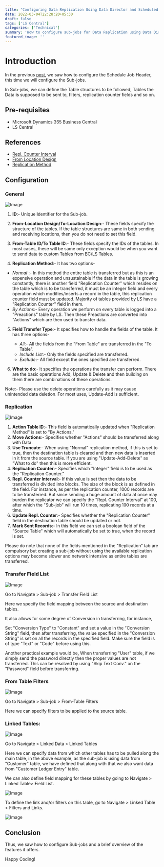 ```yaml
---
title: "Configuring Data Replication Using Data Director and Scheduled Jobs in LS Part 2"
date: 2022-03-04T22:28:20+05:30
draft: false
tags: ['LS Central']
categories: ['Technical']
summary: 'How to configure sub-jobs for Data Replication using Data Director and Scheduled Jobs in LS v16'
featured_image: ''
---
```


# Introduction
In the previous [post](/posts/ls-central/configuring-data-replication-using-data-director-and-scheduled-jobs-in-ls/), we saw how to configure the Schedule Job Header, this time we will configure the Sub-jobs.

In Sub-jobs, we can define the Table structures to be followed, Tables the Data is supposed to be sent to, filters, replication counter fields and so on. 

## Pre-requisites
- Microsoft Dynamics 365 Business Central 
- LS Central

## References
- [Repl. Counter Interval](https://help.lscentral.lsretail.com/Content/Fields/T_99001588_5008.htm)
- [From Location Design](https://help.lscentral.lsretail.com/Content/Fields/T_99001588_8.htm)
- [Replication Method](https://help.lscentral130.lsretail.com/Content/Fields/T_99001588_3.htm)


## Configuration

### General 

![Image](https://i.ibb.co/XFxNHGN/image.png)

1. **ID**:- Unique Identifier for the Sub-job.

2. **From-Location Design/To-Location Design**:- These fields specify the structure of the tables. If the table structures are same in both sending and receiving locations, then you do not need to set this field.

3. **From-Table ID/To Table ID**:- These fields specify the IDs of the tables. In most cases, these will be same only exception would be when you want to send data to custom Tables from BC/LS Tables.

4. **Replication Method**:- It has two options-
- *Normal* :- In this method the entire table is transferred but as this is an expensive operation and unsustainable if the data in the table is growing constantly, 
there is another field "Replication Counter" which resides on the table which is to be transferred, it must be an integer field and every operation which modifies/inserts a record in the table, 
this replication counter field must be updated. 
Majority of tables provided by LS have a "Replication Counter" field in them.
- *By Actions*:- Every operation we perform on every table is logged into a "Preactions" table by LS. Then these Preactions are converted into "Actions" which are then used to transfer data.

5. **Field Transfer Type**:- It specifies how to handle the fields of the table. It has three options-
    - *All*:- All the fields from the "From Table" are transferred in the "To Table".
    - *Include List*:- Only the fields specified are transferred.
    - *Exclude*:- All field except the ones specified are transferred.

6. **What to do**:- It specifies the operations the transfer can perform. There are the basic operations Add, Update & Delete and then building on them there are combinations of these operations. 

Note:- Please use the delete operations carefully as it may cause unintended data deletion. For most uses, Update-Add is sufficient.

### Replication

![Image](https://i.ibb.co/6FzDJJ5/image.png)

1. **Action Table ID**:- This field is automatically updated when "Replication Method" is set to "By Actions."
2. **Move Actions**:- Specifies whether "Actions" should be transferred along with Data.
3. **Use Truncate**:- When using "Normal" replication method, if this is set to true, then the destination table is cleared and then new data is inserted in it from the source table. If you are using "Update-Add-Delete" as "What to do" then this is more efficient.
4. **Replication Counter**:- Specifies which "Integer" field is to be used as the "Replication Counter."
5. **Repl. Counter Interval**:- If this value is set then the data to be transferred is divided into blocks. The size of the block is as defined in the field. 
For instance, as per the replication counter, 1000 records are to be transferred. But since sending a huge amount of data at once may burden the replicator we can specify the "Repl. Counter Interval" at 100, after which the "Sub-job" will run 10 times, replicating 100 records at a time.
6. **Update Repl. Counter**:- Specifies whether the "Replication Counter" field in the destination table should be updated or not.
7. **Mark Sent Records**:- In this field we can set a boolean field of the "Source Table" which will automatically be set to true, when the record is set.

Please do note that none of the fields mentioned in the "Replication" tab are compulsory but creating a sub-job without using the available replication options may become slower and network intensive as entire tables are transferred.

### Transfer Field List

![Image](https://i.ibb.co/C9H8Pmr/image.png)

Go to Navigate > Sub-job > Transfer Field List

Here we specify the field mapping between the source and destination tables.

It also allows for some degree of Conversion in transferring, for instance, 

Set "Conversion Type" to "Constant" and set a value in the "Conversion String" field, then after transferring, the value specified in the "Conversion String" is set on all the records in the specified field. Make sure the field is of type "Text" or "Code" before using this.

Another practical example would be, When transferring "User" table, if we simply send the password directly then the proper values are not transferred. This can be resolved by using "Skip Text Conv." on the "Password" field before transferring.

### From Table Filters

![Image](https://i.ibb.co/wJqDzRV/image.png)

Go to Navigate > Sub-job > From-Table Filters

Here we can specify filters to be applied to the source table. 

### Linked Tables:

![Image](https://i.ibb.co/F52KxYB/image.png)

Go to Navigate > Linked Data > Linked Tables

Here we can specify data from which other tables has to be pulled along the main table, in the above example, as the sub-job is using data from "Customer" table, we have defined that along with that we also want data from "Customer Ledger Entry" table.

We can also define field mapping for these tables by going to Navigate > Linked Table> Field List.

![Image](https://i.ibb.co/C5TXbH4/image.png)

To define the link and/or filters on this table, go to Navigate > Linked Table > Filters and Links.

![Image](https://i.ibb.co/f1x0H0F/image.png)

## Conclusion

Thus, we saw how to configure Sub-jobs and a brief overview of the features it offers.

Happy Coding!
